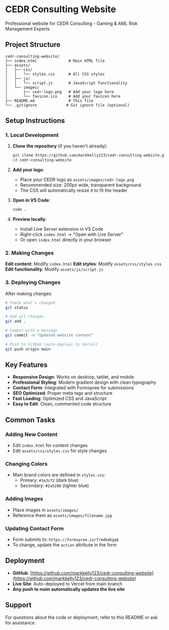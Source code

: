 # CEDR Consulting Website

Professional website for CEDR Consulting - Gaming & AML Risk Management Experts

## Project Structure

```
cedr-consulting-website/
├── index.html              # Main HTML file
├── assets/
│   ├── css/
│   │   └── styles.css      # All CSS styles
│   ├── js/
│   │   └── script.js       # JavaScript functionality
│   └── images/
│       ├── cedr-logo.png   # Add your logo here
│       └── favicon.ico     # Add your favicon here
├── README.md               # This file
└── .gitignore             # Git ignore file (optional)
```

## Setup Instructions

### 1. Local Development

1. **Clone the repository** (if you haven't already):
   ```bash
   git clone https://github.com/markkelly123/cedr-consulting-website.git
   cd cedr-consulting-website
   ```

2. **Add your logo**:
   - Place your CEDR logo as `assets/images/cedr-logo.png`
   - Recommended size: 200px wide, transparent background
   - The CSS will automatically resize it to fit the header

3. **Open in VS Code**:
   ```bash
   code .
   ```

4. **Preview locally**:
   - Install Live Server extension in VS Code
   - Right-click `index.html` → "Open with Live Server"
   - Or open `index.html` directly in your browser

### 2. Making Changes

**Edit content**: Modify `index.html`
**Edit styles**: Modify `assets/css/styles.css`
**Edit functionality**: Modify `assets/js/script.js`

### 3. Deploying Changes

After making changes:

```bash
# Check what's changed
git status

# Add all changes
git add .

# Commit with a message
git commit -m "Updated website content"

# Push to GitHub (auto-deploys to Vercel)
git push origin main
```

## Key Features

- **Responsive Design**: Works on desktop, tablet, and mobile
- **Professional Styling**: Modern gradient design with clean typography
- **Contact Form**: Integrated with Formspree for submissions
- **SEO Optimized**: Proper meta tags and structure
- **Fast Loading**: Optimized CSS and JavaScript
- **Easy to Edit**: Clean, commented code structure

## Common Tasks

### Adding New Content
- Edit `index.html` for content changes
- Edit `assets/css/styles.css` for style changes

### Changing Colors
- Main brand colors are defined in `styles.css`:
  - Primary: `#1e3c72` (dark blue)
  - Secondary: `#2a5298` (lighter blue)

### Adding Images
- Place images in `assets/images/`
- Reference them as `assets/images/filename.jpg`

### Updating Contact Form
- Form submits to: `https://formspree.io/f/mdkdkgqk`
- To change, update the `action` attribute in the form

## Deployment

- **GitHub**: [https://github.com/markkelly123/cedr-consulting-website](https://github.com/markkelly123/cedr-consulting-website)
- **Live Site**: Auto-deployed to Vercel from main branch
- **Any push to main automatically updates the live site**

## Support

For questions about the code or deployment, refer to this README or ask for assistance.